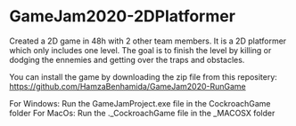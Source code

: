 # GameJam2020-2DPlatformer
Created a 2D game in 48h with 2 other team members. It is a 2D platformer which only includes one level. The goal is to finish the level by killing or dodging the ennemies and getting over the traps and obstacles.

You can install the game by downloading the zip file from this repositery: https://github.com/HamzaBenhamida/GameJam2020-RunGame

For Windows: Run the GameJamProject.exe file in the CockroachGame folder
For MacOs: Run the ._CockroachGame file in the _MACOSX folder

